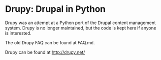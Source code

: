 Drupy: Drupal in Python
=======================

Drupy was an attempt at a Python port of the Drupal content management system.
Drupy is no longer maintained, but the code is kept here if anyone is interested.

The old Drupy FAQ can be found at FAQ.md.

Drupy can be found at http://drupy.net/
